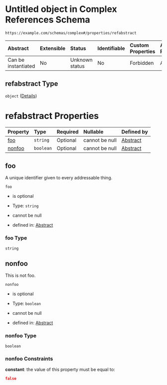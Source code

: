 # Untitled object in Complex References Schema

```txt
https://example.com/schemas/complex#/properties/refabstract
```



| Abstract            | Extensible | Status         | Identifiable | Custom Properties | Additional Properties | Access Restrictions | Defined In                                                                              |
| :------------------ | :--------- | :------------- | :----------- | :---------------- | :-------------------- | :------------------ | :-------------------------------------------------------------------------------------- |
| Can be instantiated | No         | Unknown status | No           | Forbidden         | Allowed               | none                | [complex.schema.json*](../generated-schemas/complex.schema.json "open original schema") |

## refabstract Type

`object` ([Details](abstract-definitions-first.md))

# refabstract Properties

| Property          | Type      | Required | Nullable       | Defined by                                                                                                                              |
| :---------------- | :-------- | :------- | :------------- | :-------------------------------------------------------------------------------------------------------------------------------------- |
| [foo](#foo)       | `string`  | Optional | cannot be null | [Abstract](abstract-definitions-first-properties-foo.md "https://example.com/schemas/abstract#/definitions/first/properties/foo")       |
| [nonfoo](#nonfoo) | `boolean` | Optional | cannot be null | [Abstract](abstract-definitions-first-properties-nonfoo.md "https://example.com/schemas/abstract#/definitions/first/properties/nonfoo") |

## foo

A unique identifier given to every addressable thing.

`foo`

*   is optional

*   Type: `string`

*   cannot be null

*   defined in: [Abstract](abstract-definitions-first-properties-foo.md "https://example.com/schemas/abstract#/definitions/first/properties/foo")

### foo Type

`string`

## nonfoo

This is not foo.

`nonfoo`

*   is optional

*   Type: `boolean`

*   cannot be null

*   defined in: [Abstract](abstract-definitions-first-properties-nonfoo.md "https://example.com/schemas/abstract#/definitions/first/properties/nonfoo")

### nonfoo Type

`boolean`

### nonfoo Constraints

**constant**: the value of this property must be equal to:

```json
false
```
